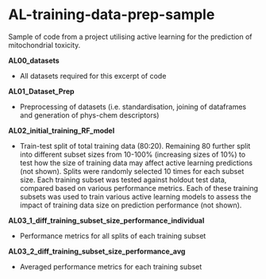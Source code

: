 # AL-training-data-prep-sample
Sample of code from a project utilising active learning for the prediction of mitochondrial toxicity.

**AL00_datasets**

- All datasets required for this excerpt of code

**AL01_Dataset_Prep**

- Preprocessing of datasets (i.e. standardisation, joining of dataframes and generation of phys-chem descriptors)

**AL02_initial_training_RF_model**

- Train-test split of total training data (80:20). Remaining 80 further split into different subset sizes from 10-100% (increasing sizes of 10%) to test how the size of training data may affect active learning predictions (not shown). Splits were randomly selected 10 times for each subset size. Each training subset was tested against holdout test data, compared based on various performance metrics. Each of these training subsets was used to train various active learning models to assess the impact of training data size on prediction performance (not shown).

**AL03_1_diff_training_subset_size_performance_individual**

- Performance metrics for all splits of each training subset

**AL03_2_diff_training_subset_size_performance_avg**

- Averaged performance metrics for each training subset
